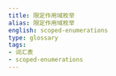 ```yaml
---
title: 限定作用域枚举
alias: 限定作用域枚举
english: scoped-enumerations
type: glossary
tags:
- 词汇表
- scoped-enumerations
---
```

